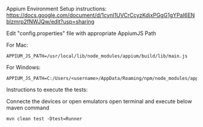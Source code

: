 Appium Environment Setup instructions:
https://docs.google.com/document/d/1cynI1UVCrCcyzKdjxPGgG1gYPaI6ENblzmrp2fNWJQw/edit?usp=sharing

Edit "config.properties" file with appropriate AppiumJS Path

For Mac:
   
    APPIUM_JS_PATH=/usr/local/lib/node_modules/appium/build/lib/main.js

For Windows:
  
    APPIUM_JS_PATH=C:/Users/<username>/AppData/Roaming/npm/node_modules/appium/build/lib/main.js

Instructions to execute the tests:

Connecte the devices or open emulators
open terminal and execute below maven command

    mvn clean test -Dtest=Runner
